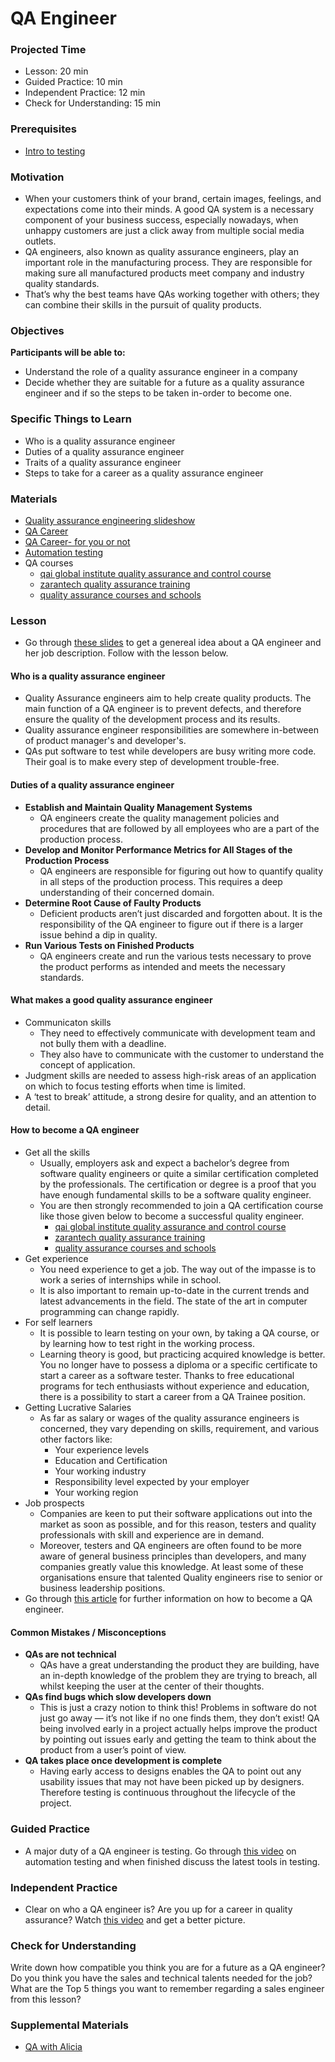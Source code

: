 # QA Engineer

### Projected Time

- Lesson: 20 min
- Guided Practice: 10 min
- Independent Practice: 12 min
- Check for Understanding: 15 min

### Prerequisites

- [Intro to testing](../../testing-and-tdd/testing-and-tdd.md)

### Motivation

- When your customers think of your brand, certain images, feelings, and expectations come into their minds. A good QA system is a necessary component of your business success, especially nowadays, when unhappy customers are just a click away from multiple social media outlets.
- QA engineers, also known as quality assurance engineers, play an important role in the manufacturing process. They are responsible for making sure all manufactured products meet company and industry quality standards.
- That’s why the best teams have QAs working together with others; they can combine their skills in the pursuit of quality products.

### Objectives

**Participants will be able to:**

- Understand the role of a quality assurance engineer in a company
- Decide whether they are suitable for a future as a quality assurance engineer and if so the steps to be taken in-order to become one.

### Specific Things to Learn

- Who is a quality assurance engineer
- Duties of a quality assurance engineer
- Traits of a quality assurance engineer
- Steps to take for a career as a quality assurance engineer

### Materials

- [Quality assurance engineering slideshow](https://docs.google.com/presentation/d/17PG75lHEEOaoNM6OuAUeoaLa7Hf14tJPiwwdy5I-G-c/edit#slide=id.g3509c77696_0_9)
- [QA Career](https://www.careerexplorer.com/careers/software-quality-assurance-engineer/how-to-become/)
- [QA Career- for you or not](https://www.youtube.com/watch?v=eD-tKxaUHCg)
- [Automation testing](https://www.youtube.com/watch?v=RbSlW8jZFe8)
- QA courses
  - [qai global institute quality assurance and control course](https://www.qaiglobalinstitute.com/product/quality-assurance-and-control/)
  - [zarantech quality assurance training](https://www.zarantech.com/quality-assurance-training/)
  - [quality assurance courses and schools](https://study.com/quality_assurance_certification.html)

### Lesson

- Go through [these slides](https://docs.google.com/presentation/d/17PG75lHEEOaoNM6OuAUeoaLa7Hf14tJPiwwdy5I-G-c/edit#slide=id.g22b045fc2c_0_8) to get a genereal idea about a QA engineer and her job description. Follow with the lesson below.

#### Who is a quality assurance engineer

- Quality Assurance engineers aim to help create quality products. The main function of a QA engineer is to prevent defects, and therefore ensure the quality of the development process and its results.
- Quality assurance engineer responsibilities are somewhere in-between of product manager's and developer's.
- QAs put software to test while developers are busy writing more code. Their goal is to make every step of development trouble-free.

#### Duties of a quality assurance engineer

- **Establish and Maintain Quality Management Systems**
  - QA engineers create the quality management policies and procedures that are followed by all employees who are a part of the production process.
- **Develop and Monitor Performance Metrics for All Stages of the Production Process**
  - QA engineers are responsible for figuring out how to quantify quality in all steps of the production process. This requires a deep understanding of their concerned domain.
- **Determine Root Cause of Faulty Products**
  - Deficient products aren’t just discarded and forgotten about. It is the responsibility of the QA engineer to figure out if there is a larger issue behind a dip in quality.
- **Run Various Tests on Finished Products**
  - QA engineers create and run the various tests necessary to prove the product performs as intended and meets the necessary standards.

#### What makes a good quality assurance engineer

- Communicaton skills
  - They need to effectively communicate with development team and not bully them with a deadline.
  - They also have to communicate with the customer to understand the concept of application.
- Judgment skills are needed to assess high-risk areas of an application on which to focus testing efforts when time is limited.
- A ‘test to break’ attitude, a strong desire for quality, and an attention to detail.

#### How to become a QA engineer

- Get all the skills
  - Usually, employers ask and expect a bachelor’s degree from software quality engineers or quite a similar certification completed by the professionals. The certification or degree is a proof that you have enough fundamental skills to be a software quality engineer.
  - You are then strongly recommended to join a QA certification course like those given below to become a successful quality engineer.
    - [qai global institute quality assurance and control course](https://www.qaiglobalinstitute.com/product/quality-assurance-and-control/)
    - [zarantech quality assurance training](https://www.zarantech.com/quality-assurance-training/)
    - [quality assurance courses and schools](https://study.com/quality_assurance_certification.html)
- Get experience
  - You need experience to get a job. The way out of the impasse is to work a series of internships while in school.
  - It is also important to remain up-to-date in the current trends and latest advancements in the field. The state of the art in computer programming can change rapidly.
- For self learners
  - It is possible to learn testing on your own, by taking a QA course, or by learning how to test right in the working process.
  - Learning theory is good, but practicing acquired knowledge is better. You no longer have to possess a diploma or a specific certificate to start a career as a software tester. Thanks to free educational programs for tech enthusiasts without experience and education, there is a possibility to start a career from a QA Trainee position.
- Getting Lucrative Salaries
  - As far as salary or wages of the quality assurance engineers is concerned, they vary depending on skills, requirement, and various other factors like:
    - Your experience levels
    - Education and Certification
    - Your working industry
    - Responsibility level expected by your employer
    - Your working region
- Job prospects
  - Companies are keen to put their software applications out into the market as soon as possible, and for this reason, testers and quality professionals with skill and experience are in demand.
  - Moreover, testers and QA engineers are often found to be more aware of general business principles than developers, and many companies greatly value this knowledge. At least some of these organisations ensure that talented Quality engineers rise to senior or business leadership positions.
- Go through [this article](https://www.careerexplorer.com/careers/software-quality-assurance-engineer/how-to-become/) for further information on how to become a QA engineer.

#### Common Mistakes / Misconceptions

- **QAs are not technical**
  - QAs have a great understanding the product they are building, have an in-depth knowledge of the problem they are trying to breach, all whilst keeping the user at the center of their thoughts.
- **QAs find bugs which slow developers down**
  - This is just a crazy notion to think this! Problems in software do not just go away — it’s not like if no one finds them, they don’t exist! QA being involved early in a project actually helps improve the product by pointing out issues early and getting the team to think about the product from a user’s point of view.
- **QA takes place once development is complete**
  - Having early access to designs enables the QA to point out any usability issues that may not have been picked up by designers. Therefore testing is continuous throughout the lifecycle of the project.

### Guided Practice

- A major duty of a QA engineer is testing. Go through [this video](https://www.youtube.com/watch?v=RbSlW8jZFe8) on automation testing and when finished discuss the latest tools in testing.

### Independent Practice

- Clear on who a QA engineer is? Are you up for a career in quality assurance? Watch [this video](https://www.youtube.com/watch?v=eD-tKxaUHCg) and get a better picture.

### Check for Understanding

Write down how compatible you think you are for a future as a QA engineer? Do you think you have the sales and technical talents needed for the job? What are the Top 5 things you want to remember regarding a sales engineer from this lesson?

### Supplemental Materials

- [QA with Alicia](https://www.dropbox.com/s/0p33mywfg7pi5rk/video1619906726.mp4?dl=0)
